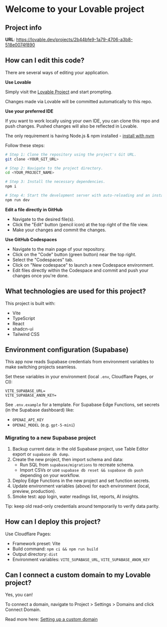 # Welcome to your Lovable project

## Project info

**URL**: https://lovable.dev/projects/2b44bfe9-1a79-4706-a3b8-518e0074f890

## How can I edit this code?

There are several ways of editing your application.

**Use Lovable**

Simply visit the [Lovable Project](https://lovable.dev/projects/2b44bfe9-1a79-4706-a3b8-518e0074f890) and start prompting.

Changes made via Lovable will be committed automatically to this repo.

**Use your preferred IDE**

If you want to work locally using your own IDE, you can clone this repo and push changes. Pushed changes will also be reflected in Lovable.

The only requirement is having Node.js & npm installed - [install with nvm](https://github.com/nvm-sh/nvm#installing-and-updating)

Follow these steps:

```sh
# Step 1: Clone the repository using the project's Git URL.
git clone <YOUR_GIT_URL>

# Step 2: Navigate to the project directory.
cd <YOUR_PROJECT_NAME>

# Step 3: Install the necessary dependencies.
npm i

# Step 4: Start the development server with auto-reloading and an instant preview.
npm run dev
```

**Edit a file directly in GitHub**

- Navigate to the desired file(s).
- Click the "Edit" button (pencil icon) at the top right of the file view.
- Make your changes and commit the changes.

**Use GitHub Codespaces**

- Navigate to the main page of your repository.
- Click on the "Code" button (green button) near the top right.
- Select the "Codespaces" tab.
- Click on "New codespace" to launch a new Codespace environment.
- Edit files directly within the Codespace and commit and push your changes once you're done.

## What technologies are used for this project?

This project is built with:

- Vite
- TypeScript
- React
- shadcn-ui
- Tailwind CSS

## Environment configuration (Supabase)

This app now reads Supabase credentials from environment variables to make switching projects seamless.

Set these variables in your environment (local `.env`, Cloudflare Pages, or CI):

```
VITE_SUPABASE_URL=
VITE_SUPABASE_ANON_KEY=
```

See `.env.example` for a template. For Supabase Edge Functions, set secrets (in the Supabase dashboard) like:

- `OPENAI_API_KEY`
- `OPENAI_MODEL` (e.g. `gpt-5-mini`)

### Migrating to a new Supabase project

1. Backup current data: in the old Supabase project, use Table Editor export or `supabase db dump`.
2. Create the new project, then import schema and data:
	- Run SQL from `supabase/migrations` to recreate schema.
	- Import CSVs or use `supabase db reset && supabase db push` depending on your workflow.
3. Deploy Edge Functions in the new project and set function secrets.
4. Update environment variables (above) for each environment (local, preview, production).
5. Smoke test: app login, water readings list, reports, AI insights.

Tip: keep old read-only credentials around temporarily to verify data parity.

## How can I deploy this project?

Use Cloudflare Pages:

- Framework preset: Vite
- Build command: `npm ci && npm run build`
- Output directory: `dist`
- Environment variables: `VITE_SUPABASE_URL`, `VITE_SUPABASE_ANON_KEY`

## Can I connect a custom domain to my Lovable project?

Yes, you can!

To connect a domain, navigate to Project > Settings > Domains and click Connect Domain.

Read more here: [Setting up a custom domain](https://docs.lovable.dev/tips-tricks/custom-domain#step-by-step-guide)
